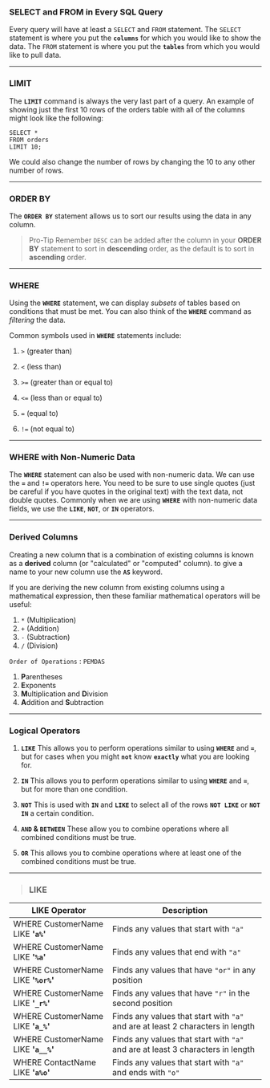 ### SELECT and FROM in Every SQL Query

Every query will have at least a  `SELECT`  and  `FROM`  statement. The  `SELECT`   statement is where you put the  **`columns`**  for which you would like to show the data. The  `FROM` statement is where you put the  **`tables`**  from which you would like to pull data.



--------------------
### LIMIT
The  **`LIMIT`**  command is always the very last part of a query. An example of showing just the first 10 rows of the orders table with all of the columns might look like the following:

```
SELECT *
FROM orders
LIMIT 10;
```
We could also change the number of rows by changing the 10 to any other number of rows.

------------------
### ORDER BY

The **`ORDER BY`** statement allows us to sort our results using the data in any column.

> Pro-Tip
Remember  `DESC`  can be added after the column in your  **ORDER BY**  statement to sort in **descending** order, as the default is to sort in **ascending** order.

-------------

### WHERE
Using the **`WHERE`** statement, we can display _subsets_ of tables based on conditions that must be met. You can also think of the **`WHERE`** command as _filtering_ the data.

Common symbols used in  **`WHERE`**  statements include:

1.  `>`  (greater than)
    
2.  `<`  (less than)
    
3.  `>=`  (greater than or equal to)
    
4.  `<=`  (less than or equal to)
    
5.  `=`  (equal to)
    
6.  `!=`  (not equal to)

-------------------------------


### WHERE with Non-Numeric Data
The  **`WHERE`**  statement can also be used with non-numeric data. We can use the  **`=`**  and  **`!=`**  operators here. You need to be sure to use single quotes (just be careful if you have quotes in the original text) with the text data, not double quotes. Commonly when we are using  **`WHERE`**  with non-numeric data fields, we use the  **`LIKE`**,  **`NOT`**, or  **`IN`**  operators.



------------------------------

### Derived Columns
Creating a new column that is a combination of existing columns is known as a  **derived**  column (or "calculated" or "computed" column).  to give a name to your new column use the **`AS`**  keyword.


If you are deriving the new column from existing columns using a mathematical expression, then these familiar mathematical operators will be useful:

1.  `*`  (Multiplication)
2.  `+`  (Addition)
3.  `-`  (Subtraction)
4.  `/`  (Division)


`Order of Operations` : `PEMDAS`
1. **P**arentheses
2. **E**xponents
3. **M**ultiplication and  **D**ivision
4. **A**ddition and  **S**ubtraction



-----------------



### Logical Operators
1.  **`LIKE`**  This allows you to perform operations similar to using  **`WHERE`**  and  **`=`**, but for cases when you might  **`not`**  know  **`exactly`**  what you are looking for.
    
2.  **`IN`**  This allows you to perform operations similar to using  **`WHERE`**  and  **`=`**, but for more than one condition.
    
3.  **`NOT`**  This is used with  **`IN`**  and  **`LIKE`**  to select all of the rows  **`NOT LIKE`**  or  **`NOT IN`**  a certain condition.
    
4.  **`AND` & `BETWEEN`**  These allow you to combine operations where all combined conditions must be true.
    
5.  **`OR`**  This allows you to combine operations where at least one of the combined conditions must be true.



_______________

> ###  LIKE 

|LIKE Operator | Description |
|--|--|
| WHERE CustomerName LIKE **'`a%`'** |Finds any values that start with `"a"` |
|WHERE CustomerName LIKE **'`%a`'**|Finds any values that end with `"a"`|
|WHERE CustomerName LIKE **'`%or%`'**|Finds any values that have `"or"` in any position|
|WHERE CustomerName LIKE **'`_r%`'**|Finds any values that have `"r"` in the second position|
|WHERE CustomerName LIKE **'`a_%`'**|Finds any values that start with `"a"` and are at least 2 characters in length|
|WHERE CustomerName LIKE **'`a__%`'**|Finds any values that start with `"a"` and are at least 3 characters in length|
|WHERE ContactName LIKE **'`a%o`'**|Finds any values that start with `"a"` and ends with `"o"`|
